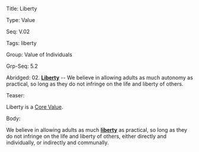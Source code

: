 Title:  Liberty

Type:   Value

Seq:    V.02

Tags:   liberty

Group:   Value of Individuals

Grp-Seq: 5.2

Abridged: 02. **[Liberty](https://www.practopians.org/tags/liberty.html)** -- We believe in allowing adults as much autonomy as practical, so long as they do not infringe on the life and liberty of others.

Teaser: 
 
Liberty is a [Core Value](../core/values.html).

Body:   
 
We believe in allowing adults as much **[liberty][]** as practical, so long as they do not infringe on the life and liberty of others, either directly and individually, or indirectly and communally.

[liberty]: ../tags/liberty.html
